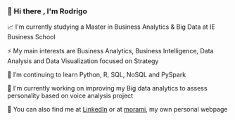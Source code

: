 ### 👋 Hi there , I'm Rodrigo

📈 I'm currently studying a Master in Business Analytics & Big Data at IE Business School

⚡ My main interests are Business Analytics, Business Intelligence, Data Analysis and Data Visualization focused on Strategy

🌱 I’m continuing to learn Python, R, SQL, NoSQL and PySpark

🔭 I'm currently working on improving my Big data analytics to assess personality based on voice analysis project

💭 You can also find me at [LinkedIn](https://www.linkedin.com/in/rodrigomoralesramirez/) or at [morami](https://morami.es/about.html), my own personal webpage


<!--
**rmoralesramirez/rmoralesramirez** is a ✨ _special_ ✨ repository because its `README.md` (this file) appears on your GitHub profile.

Here are some ideas to get you started:

- 🔭 I’m currently working on ...
- 🌱 I’m currently learning ...
- 👯 I’m looking to collaborate on ...
- 🤔 I’m looking for help with ...
- 💬 Ask me about ...
- 📫 How to reach me: ...
- 😄 Pronouns: ...
- ⚡ Fun fact: ...
-->
